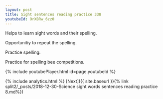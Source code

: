 ```yaml
---
layout: post
title: Sight sentences reading practice 338
youtubeId: OrXBRw_6zz0
---
```

 
 
Helps to learn sight words and their spelling.

Opportunitiy to repeat the spelling. 

Practice spelling. 
 
Practice for spelling bee competitions. 
 
{% include youtubePlayer.html id=page.youtubeId %}
 
 
{% include analytics.html %} 
[Next]({{ site.baseurl }}{% link  split2/_posts/2018-12-30-Science sight words sentences reading practice 8.md%})
 
